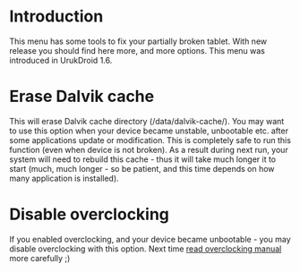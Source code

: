 # Introduction #

This menu has some tools to fix your partially broken tablet. With new release you should find here more, and more options. This menu was introduced in UrukDroid 1.6.

# Erase Dalvik cache #

This will erase Dalvik cache directory (/data/dalvik-cache/). You may want to use this option when your device became unstable, unbootable etc. after some applications update or modification. This is completely safe to run this function (even when device is not broken). As a result during next run, your system will need to rebuild this cache - thus it will take much longer it to start (much, much longer - so be patient, and this time depends on how many application is installed).

# Disable overclocking #

If you enabled overclocking, and your device became unbootable - you may disable overclocking with this option. Next time [read overclocking manual](UrukService_cpugovernor.md) more carefully ;)